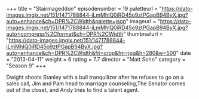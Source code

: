 +++
title = "Stairmageddon"
episodenumber = 19
paletteurl = "https://dato-images.imgix.net/151/1471788844-iLmMhIQ0iRD45o9ztPGapB94ByX.jpg?auto=enhance&ch=DPR%2CWidth&palette=json"
imageurl = "https://dato-images.imgix.net/151/1471788844-iLmMhIQ0iRD45o9ztPGapB94ByX.jpg?auto=compress%2Cformat&ch=DPR%2CWidth"
thumbnailurl = "https://dato-images.imgix.net/151/1471788844-iLmMhIQ0iRD45o9ztPGapB94ByX.jpg?auto=enhance&ch=DPR%2CWidth&fit=crop&fm=jpg&h=280&w=500"
date = "2013-04-11"
weight = 6
rating = 7.7
director = "Matt Sohn"
category = "Season 9"
+++

Dwight shoots Stanley with a bull tranquilizer after he refuses to go on a sales call, Jim and Pam head to marriage counseling,The Senator comes out of the closet, and Andy tries to find a talent agent.